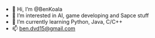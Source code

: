 - 👋 Hi, I’m @BenKoala
- 👀 I’m interested in AI, game developing and Sapce stuff
- 🌱 I’m currently learning Python, Java, C/C++
- 📫 ben.dvd15@gmail.com

<!---
BenKoala/BenKoala is a ✨ special ✨ repository because its `README.md` (this file) appears on your GitHub profile.
You can click the Preview link to take a look at your changes.
--->
